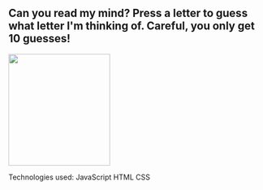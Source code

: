<h2>Can you read my mind? Press a letter to guess what letter I'm thinking of. Careful, you only get 10 guesses!</h2>

<img src="https://images.theconversation.com/files/242272/original/file-20181025-71011-oqlp4i.jpg?ixlib=rb-1.1.0&q=45&auto=format&w=1200&h=1200.0&fit=crop" data-canonical-src="https://images.theconversation.com/files/242272/original/file-20181025-71011-oqlp4i.jpg?ixlib=rb-1.1.0&q=45&auto=format&w=1200&h=1200.0&fit=crop" width="200" height="220" />

Technologies used:
JavaScript
HTML
CSS
